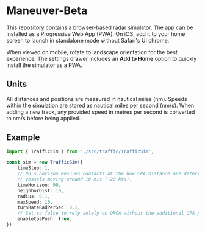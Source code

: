 # Maneuver-Beta

This repository contains a browser-based radar simulator. The app can be
installed as a Progressive Web App (PWA). On iOS, add it to your home screen
to launch in standalone mode without Safari's UI chrome.

When viewed on mobile, rotate to landscape orientation for the best experience. The settings drawer includes an **Add to Home** option to quickly install the simulator as a PWA.

## Units

All distances and positions are measured in nautical miles (nm). Speeds within
the simulation are stored as nautical miles per second (nm/s). When adding a new
track, any provided speed in metres per second is converted to nm/s before being
applied.

## Example

```ts
import { TrafficSim } from './src/traffic/TrafficSim';

const sim = new TrafficSim({
    timeStep: 1,
    // 90 s horizon ensures contacts at the bow CPA distance are detected for
    // vessels moving around 10 m/s (~20 kts).
    timeHorizon: 90,
    neighborDist: 10,
    radius: 0.1,
    maxSpeed: 10,
    turnRateRadPerSec: 0.1,
    // Set to false to rely solely on ORCA without the additional CPA push.
    enableCpaPush: true,
});
```

